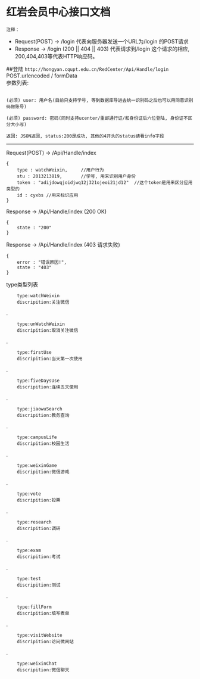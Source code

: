 红岩会员中心接口文档
===================
`注释` :

+ Request(POST) -> /login 代表向服务器发送一个URL为/login 的POST请求
+ Response -> /login (200 || 404 || 403) 代表请求到/login 这个请求的相应, 200,404,403等代表HTTP响应码。

##登陆
`http://hongyan.cqupt.edu.cn/RedCenter/Api/Handle/login`  
POST.urlencoded / formData  
参数列表:  

```

(必须) user: 用户名(目前只支持学号, 等到数据库导进去统一识别码之后也可以用同意识别码做账号)

(必须) password: 密码(同时支持ucenter/重邮通行证/和身份证后六位登陆, 身份证不区分大小写)

返回: JSON返回, status:200是成功, 其他的4开头的status请看info字段

```

------

Request(POST) -> /Api/Handle/index
	
	{
		type : watchWeixin,		//用户行为
		stu : 2013213819,		//学号, 用来识别用户身份
		token : "adijdowqjoidjwq12j321ojeoi21jd12"	//这个token是用来区分应用类型的
		id : cyxbs //用来标识应用
	}

Response -> /Api/Handle/index (200 OK)
	
	{
		state : "200"
	}
	
Response -> /Api/Handle/index (403 请求失败)
	
	{
		error : "错误原因!",
		state : "403"
	}
type类型列表

		type:watchWeixin
		discripition:关注微信

.

		type:unWatchWeixin
		discripition:取消关注微信

.

		type:firstUse
		discripition:当天第一次使用

.

		type:fiveDaysUse
		discripition:连续五天使用

.

		type:jiaowuSearch
		discripition:教务查询

.

		type:campusLife
		discripition:校园生活

.

		type:weixinGame
		discripition:微信游戏

.
	
		type:vote
		discripition:投票

.

		type:research
		discripition:调研

.

		type:exam
		discripition:考试

.

		type:test
		discripition:测试

.

		type:fillForm
		discripition:填写表单

.

		type:visitWebsite
		discripition:访问微网站

.

		type:weixinChat
		discripition:微信聊天

